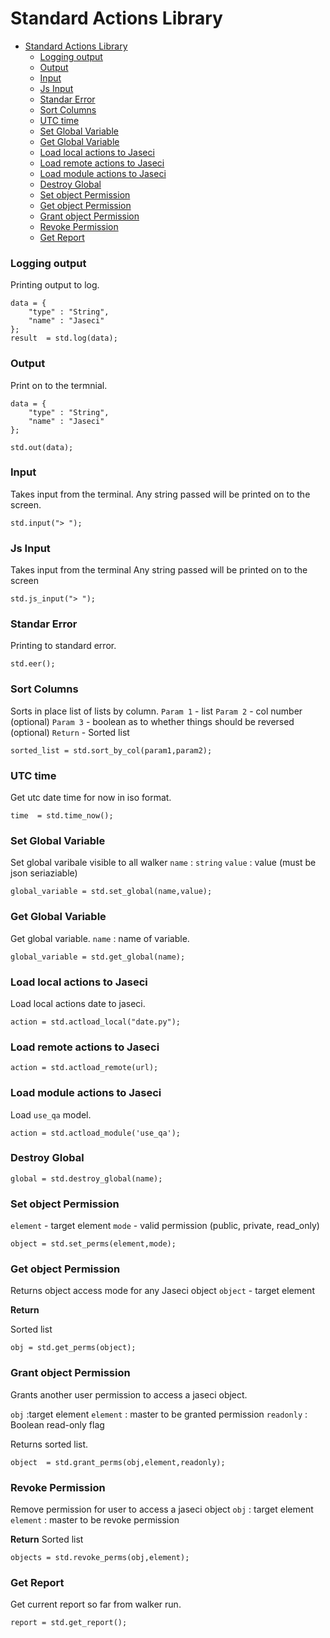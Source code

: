 # Standard Actions Library

- [Standard Actions Library](#standard-actions-library)
    - [Logging output](#logging-output)
    - [Output](#output)
    - [Input](#input)
    - [Js Input](#js-input)
    - [Standar Error](#standar-error)
    - [Sort Columns](#sort-columns)
    - [UTC time](#utc-time)
    - [Set Global Variable](#set-global-variable)
    - [Get Global Variable](#get-global-variable)
    - [Load local actions to Jaseci](#load-local-actions-to-jaseci)
    - [Load remote actions to Jaseci](#load-remote-actions-to-jaseci)
    - [Load module actions to Jaseci](#load-module-actions-to-jaseci)
    - [Destroy Global](#destroy-global)
    - [Set object Permission](#set-object-permission)
    - [Get object Permission](#get-object-permission)
    - [Grant object Permission](#grant-object-permission)
    - [Revoke Permission](#revoke-permission)
    - [Get Report](#get-report)


### Logging output

Printing output to log.

```jac
data = {
    "type" : "String",
    "name" : "Jaseci"
};
result  = std.log(data);

```
### Output

Print on to the termnial.

```jac
data = {
    "type" : "String",
    "name" : "Jaseci"
};

std.out(data);
```
### Input

Takes input from the terminal.
Any string passed will be printed on to the screen.

```jac
std.input("> ");
```
### Js Input

Takes input from the terminal
Any string passed will be printed on to the screen

```jac
std.js_input("> ");
```
### Standar Error

Printing to standard error.

```jac
std.eer();
```
### Sort Columns

Sorts in place list of lists by column.
`Param 1` - list
`Param 2` - col number (optional)
`Param 3` - boolean as to whether things should be reversed (optional)
`Return` - Sorted list

```jac
sorted_list = std.sort_by_col(param1,param2);
```
### UTC time

Get utc date time for now in iso format.

```jac
time  = std.time_now();
```

### Set Global Variable

Set global varibale visible to all walker
`name` : `string`
`value` : value (must be json seriaziable)

```jac
global_variable = std.set_global(name,value);
```
### Get Global Variable

Get global variable.
`name` : name of variable.

```jac
global_variable = std.get_global(name);
```
### Load local actions to Jaseci

Load local actions date to jaseci.

```jac
action = std.actload_local("date.py");
```

### Load remote actions to Jaseci

```jac
action = std.actload_remote(url);
```
### Load module actions to Jaseci

Load `use_qa` model.

```jac
action = std.actload_module('use_qa');
```
### Destroy Global

```jac
global = std.destroy_global(name);
```

### Set object Permission

`element` - target element
`mode` - valid permission (public, private, read_only)

```jac
object = std.set_perms(element,mode);
```

### Get object Permission

Returns object access mode for any Jaseci object
`object` - target element

**Return**

Sorted list

```jac
obj = std.get_perms(object);
```

###  Grant object Permission

Grants another user permission to access a jaseci object.

`obj` :target element
`element` : master to be granted permission
`readonly` : Boolean read-only flag

Returns sorted list.

```jac
object  = std.grant_perms(obj,element,readonly);
```
### Revoke Permission

Remove permission for user to access a jaseci object
`obj` : target element
`element` : master to be revoke permission

**Return**
Sorted list

```jac
objects = std.revoke_perms(obj,element);
```

### Get Report

Get current report so far from walker run.

```jac
report = std.get_report();
```
